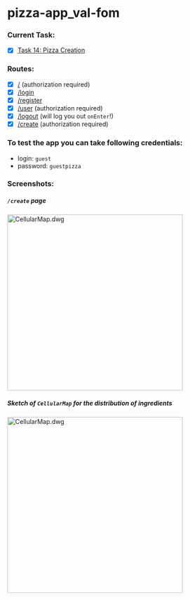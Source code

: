 # pizza-app_val-fom

### Current Task:

* [x] [Task 14: Pizza Creation](https://github.com/kottans/frontend/blob/master/test14.md)

### Routes:

* [x] [/](https://kottans-frontend-2018.github.io/pizza-app_val-fom/dist/#/) (authorization required)
* [x] [/login](https://kottans-frontend-2018.github.io/pizza-app_val-fom/dist/#/login)
* [x] [/register](https://kottans-frontend-2018.github.io/pizza-app_val-fom/dist/#/register)
* [x] [/user](https://kottans-frontend-2018.github.io/pizza-app_val-fom/dist/#/user) (authorization required)
* [x] [/logout](https://kottans-frontend-2018.github.io/pizza-app_val-fom/dist/#/logout) (will log you out `onEnter`!)
* [x] [/create](https://kottans-frontend-2018.github.io/pizza-app_val-fom/dist/#/create) (authorization required)

### To test the app you can take following credentials:

* login: `guest`
* password: `guestpizza`

### Screenshots:

##### `/create` page

<img src=https://monosnap.com/image/4y6L2ThR1c6YWAR9Qtds3HiWbiJNKP.png alt="CellularMap.dwg" width="400">

##### Sketch of `CellularMap` for the distribution of ingredients

<img src="https://monosnap.com/image/To9ZwEeVRmWKFElLQW0OC3A6JDhF7D.png" alt="CellularMap.dwg" width="400">
